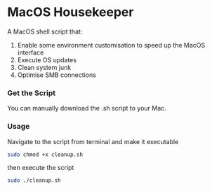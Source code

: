 # MacOS Housekeeper
A MacOS shell script that:

1. Enable some environment customisation to speed up the MacOS interface
2. Execute OS updates
3. Clean system junk
4. Optimise SMB connections


### Get the Script

You can manually download the .sh script to your Mac.

### Usage

Navigate to the script from terminal and make it executable

```sh
sudo chmod +x cleanup.sh
```

then execute the script

```sh
sudo ./cleanup.sh
```
